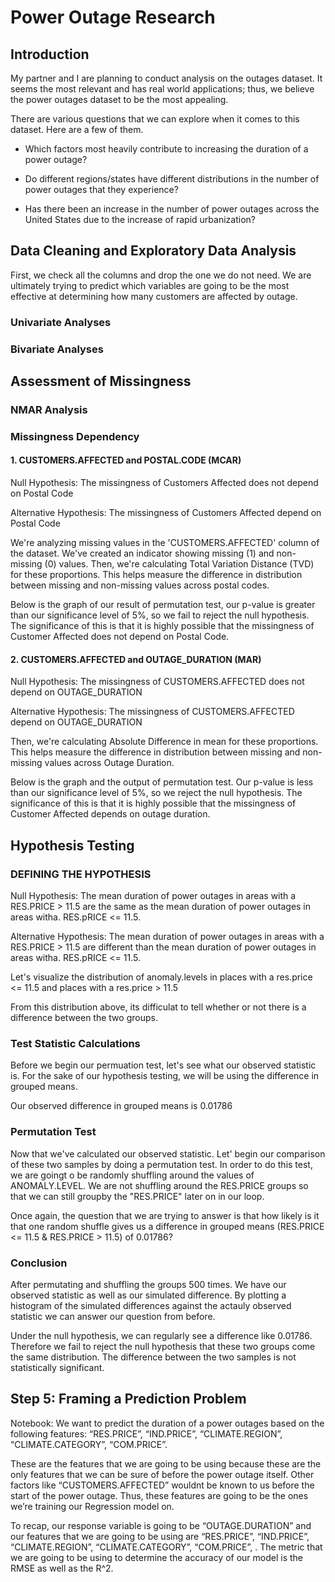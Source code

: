# Power Outage Research
## Introduction

My partner and I are planning to conduct analysis on the outages dataset. It seems the most relevant and has real world applications; thus, we believe the power outages dataset to be the most appealing.

There are various questions that we can explore when it comes to this dataset. Here are a few of them.

- Which factors most heavily contribute to increasing the duration of a power outage?

- Do different regions/states have different distributions in the number of power outages that they experience?

- Has there been an increase in the number of power outages across the United States due to the increase of rapid urbanization?

## Data Cleaning and Exploratory Data Analysis
First, we check all the columns and drop the one we do not need. We are ultimately trying to predict which variables are going to be the most effective at determining how many customers are affected by outage. 

### Univariate Analyses 



### Bivariate Analyses

## Assessment of Missingness
### NMAR Analysis

### Missingness Dependency

#### 1. CUSTOMERS.AFFECTED and POSTAL.CODE (MCAR)
Null Hypothesis: The missingness of Customers Affected does not depend on Postal Code

Alternative Hypothesis: The missingness of Customers Affected depend on Postal Code

We're analyzing missing values in the 'CUSTOMERS.AFFECTED' column of the dataset. We've created an indicator showing missing (1) and non-missing (0) values. 
Then, we're calculating Total Variation Distance (TVD) for these proportions. This helps measure the difference in distribution between missing and non-missing values across postal codes.

Below is the graph of our result of permutation test, our p-value is greater than our significance level of 5%, so we fail to reject the null hypothesis. The significance of this is that it is highly possible that the missingness of Customer Affected does not depend on Postal Code.

#### 2. CUSTOMERS.AFFECTED and OUTAGE_DURATION (MAR)
Null Hypothesis: The missingness of CUSTOMERS.AFFECTED does not depend on OUTAGE_DURATION

Alternative Hypothesis: The missingness of CUSTOMERS.AFFECTED depend on OUTAGE_DURATION

Then, we're calculating Absolute Difference in mean for these proportions. This helps measure the difference in distribution between missing and non-missing values across Outage Duration.

Below is the graph and the output of permutation test. Our p-value is less than our significance level of 5%, so we reject the null hypothesis. The significance of this is that it is highly possible that the missingness of Customer Affected depends on outage duration.


## Hypothesis Testing
### DEFINING THE HYPOTHESIS

Null Hypothesis: The mean duration of power outages in areas with a RES.PRICE > 11.5 are the same as the mean duration of power outages in areas witha. RES.pRICE <= 11.5. 

Alternative Hypothesis: The mean duration of power outages in areas with a RES.PRICE > 11.5 are different than the mean duration of power outages in areas witha. RES.pRICE <= 11.5. 

Let's visualize the distribution of anomaly.levels in places with a res.price <= 11.5 and places with a res.price > 11.5

From this distribution above, its difficulat to tell whether or not there is a difference between the two groups.

### Test Statistic Calculations

Before we begin our permuation test, let's see what our observed statistic is. For the sake of our hypothesis testing, we will be using the difference in grouped means.

Our observed difference in grouped means is 0.01786

### Permutation Test

Now that we've calculated our observed statistic. Let' begin our comparison of these two samples by doing a permutation test. In order to do this test, we are goingt o be randomly shuffling around the values of ANOMALY.LEVEL. We are not shuffling around the RES.PRICE groups so that we can still groupby the "RES.PRICE" later on in our loop.

Once again, the question that we are trying to answer is that how likely is it that one random shuffle gives us a difference in grouped means (RES.PRICE <= 11.5 & RES.PRICE > 11.5) of 0.01786?

### Conclusion

After permutating and shuffling the groups 500 times. We have our observed statistic as well as our simulated difference. By plotting a histogram of the simulated differences against the actauly observed statistic we can answer our question from before.

Under the null hypothesis, we can regularly see a difference like 0.01786. Therefore we fail to reject the null hypothesis that these two groups come the same distribution. The difference between the two samples is not statistically significant. 

## Step 5: Framing a Prediction Problem

Notebook: We want to predict the duration of a power outages based on the following features: “RES.PRICE”, “IND.PRICE”, “CLIMATE.REGION”, “CLIMATE.CATEGORY”, “COM.PRICE”.

These are the features that we are going to be using because these are the only features that we can be sure of before the power outage itself. Other factors like “CUSTOMERS.AFFECTED” wouldnt be known to us before the start of the power outage. Thus, these features are going to be the ones we’re training our Regression model on. 

To recap, our response variable is going to be “OUTAGE.DURATION” and our features that we are going to be using are “RES.PRICE”, “IND.PRICE”, “CLIMATE.REGION”, “CLIMATE.CATEGORY”, “COM.PRICE”, . The metric that we are going to be using to determine the accuracy of our model is the RMSE as well as the R^2. 

